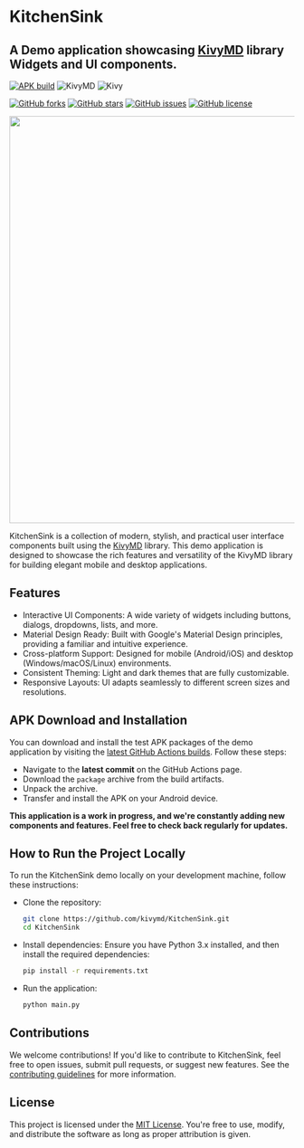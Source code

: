 # KitchenSink

## A Demo application showcasing [KivyMD](https://github.com/kivymd/KivyMD) library Widgets and UI components.

[![APK build](https://github.com/Novfensec/KitchenSink/actions/workflows/main.yml/badge.svg)](https://github.com/Novfensec/KitchenSink/actions/workflows/main.yml)
![KivyMD](https://img.shields.io/badge/KivyMD-1.1.1-blue)
![Kivy](https://img.shields.io/badge/Kivy-2.3.0-green)

[![GitHub forks](https://img.shields.io/github/forks/kivymd/KitchenSink)](https://github.com/kivymd/KitchenSink/network/members)
[![GitHub stars](https://img.shields.io/github/stars/kivymd/KitchenSink)](https://github.com/kivymd/KitchenSink/stargazers)
[![GitHub issues](https://img.shields.io/github/issues/kivymd/KitchenSink)](https://github.com/kivymd/KitchenSink/issues)
[![GitHub license](https://img.shields.io/github/license/kivymd/KitchenSink)](https://github.com/kivymd/KitchenSink/blob/main/LICENSE)


<p align="center">
    <img
        width="720" 
        src="https://raw.githubusercontent.com/kivymd/KitchenSink/main/assets/images/preview.png"
    >
</p>

KitchenSink is a collection of modern, stylish, and practical user interface components built using the [KivyMD](https://github.com/kivymd/KivyMD) library. This demo application is designed to showcase the rich features and versatility of the KivyMD library for building elegant mobile and desktop applications.

## Features
- Interactive UI Components: A wide variety of widgets including buttons, dialogs, dropdowns, lists, and more.
- Material Design Ready: Built with Google's Material Design principles, providing a familiar and intuitive experience.
- Cross-platform Support: Designed for mobile (Android/iOS) and desktop (Windows/macOS/Linux) environments.
- Consistent Theming: Light and dark themes that are fully customizable.
- Responsive Layouts: UI adapts seamlessly to different screen sizes and resolutions.

## APK Download and Installation
You can download and install the test APK packages of the demo application by visiting the [latest GitHub Actions builds](https://github.com/kivymd/KitchenSink/actions/workflows/main.yml). Follow these steps:

- Navigate to the **latest commit** on the GitHub Actions page.
- Download the `package` archive from the build artifacts.
- Unpack the archive.
- Transfer and install the APK on your Android device.

**This application is a work in progress, and we're constantly adding new components and features. Feel free to check back regularly for updates.**

## How to Run the Project Locally
To run the KitchenSink demo locally on your development machine, follow these instructions:

- Clone the repository:

    ```bash
    git clone https://github.com/kivymd/KitchenSink.git
    cd KitchenSink
    ```

- Install dependencies: Ensure you have Python 3.x installed, and then install the required dependencies:

    ```bash
    pip install -r requirements.txt
    ```

- Run the application:

    ```bash
    python main.py
    ```

## Contributions
We welcome contributions! If you'd like to contribute to KitchenSink, feel free to open issues, submit pull requests, or suggest new features. See the [contributing guidelines](CONTRIBUTING.md) for more information.

## License
This project is licensed under the [MIT License](LICENSE). You're free to use, modify, and distribute the software as long as proper attribution is given.

